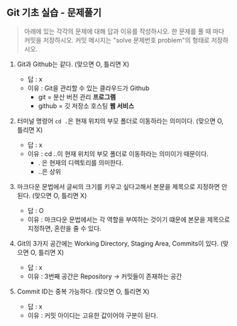 ## Git 기초 실습 - 문제풀기

> 아래에 있는 각각의 문제에 대해 답과 이유를 작성하시오.
> 한 문제를 풀 때 마다 커밋을 저장하시오. 커밋 메시지는 "solve 문제번호 problem"의 형태로 저장하시오.



1. Git과 Github는 같다. (맞으면 O, 틀리면 X)

   - 답 : x
   - 이유 : Git을 관리할 수 있는 클라우드가 Github
     - git = 분산 버전 관리 **프로그램**
     - github = 깃 저장소 호스팅 **웹 서비스**

   

2. 터미널 명령어 `cd .`은 현재 위치의 부모 폴더로 이동하라는 의미이다. (맞으면 O, 틀리면 X)

   - 답 : x
   - 이유 : cd ..이 현재 위치의 부모 폴더로 이동하라는 의미이기 때문이다.
      - . 은 현재의 디렉토리를 의미한다.
      - ..은 상위     


3. 마크다운 문법에서 글씨의 크기를 키우고 싶다고해서 본문을 제목으로 지정하면 안된다. (맞으면 O, 틀리면 X)
   - 답 : O
   - 이유 : 마크다운 문법에서는 각 역할을 부여하는 것이기 떄문에 본문을 제목으로 지정하면, 혼란을 줄 수 있다.



4. Git의 3가지 공간에는 Working Directory, Staging Area, Commits이 있다. (맞으면 O, 틀리면 X)
   - 답 : x
   - 이유 : 3번째 공간은 Repository -> 커밋들이 존재하는 공간



5. Commit ID는 중복 가능하다. (맞으면 O, 틀리면 X)
   - 답 : x
   - 이유 : 커밋 아이디는 고유한 값이어야 구분이 된다. 